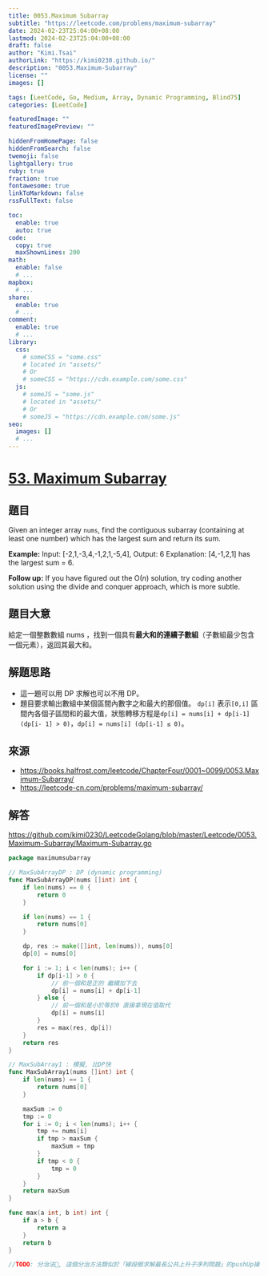 ```yaml
---
title: 0053.Maximum Subarray
subtitle: "https://leetcode.com/problems/maximum-subarray"
date: 2024-02-23T25:04:00+08:00
lastmod: 2024-02-23T25:04:00+08:00
draft: false
author: "Kimi.Tsai"
authorLink: "https://kimi0230.github.io/"
description: "0053.Maximum-Subarray"
license: ""
images: []

tags: [LeetCode, Go, Medium, Array, Dynamic Programming, Blind75]
categories: [LeetCode]

featuredImage: ""
featuredImagePreview: ""

hiddenFromHomePage: false
hiddenFromSearch: false
twemoji: false
lightgallery: true
ruby: true
fraction: true
fontawesome: true
linkToMarkdown: false
rssFullText: false

toc:
  enable: true
  auto: true
code:
  copy: true
  maxShownLines: 200
math:
  enable: false
  # ...
mapbox:
  # ...
share:
  enable: true
  # ...
comment:
  enable: true
  # ...
library:
  css:
    # someCSS = "some.css"
    # located in "assets/"
    # Or
    # someCSS = "https://cdn.example.com/some.css"
  js:
    # someJS = "some.js"
    # located in "assets/"
    # Or
    # someJS = "https://cdn.example.com/some.js"
seo:
  images: []
  # ...
---
```


# [53. Maximum Subarray](https://leetcode.com/problems/maximum-subarray/)

## 題目

Given an integer array `nums`, find the contiguous subarray (containing at least one number) which has the largest sum and return its sum.

**Example:**
    Input: [-2,1,-3,4,-1,2,1,-5,4],
    Output: 6
    Explanation: [4,-1,2,1] has the largest sum = 6.

**Follow up:**
If you have figured out the O(*n*) solution, try coding another solution using the divide and conquer approach, which is more subtle.

## 題目大意

給定一個整數數組 nums ，找到一個具有**最大和的連續子數組**（子數組最少包含一個元素），返回其最大和。

## 解題思路

- 這一題可以用 DP 求解也可以不用 DP。
- 題目要求輸出數組中某個區間內數字之和最大的那個值。 `dp[i]` 表示`[0,i]` 區間內各個子區間和的最大值，狀態轉移方程是`dp[i] = nums[i] + dp[i-1] (dp[i- 1] > 0)`，`dp[i] = nums[i] (dp[i-1] ≤ 0)`。

## 來源
* https://books.halfrost.com/leetcode/ChapterFour/0001~0099/0053.Maximum-Subarray/
* https://leetcode-cn.com/problems/maximum-subarray/

## 解答
https://github.com/kimi0230/LeetcodeGolang/blob/master/Leetcode/0053.Maximum-Subarray/Maximum-Subarray.go

```go
package maximumsubarray

// MaxSubArrayDP : DP (dynamic programming)
func MaxSubArrayDP(nums []int) int {
	if len(nums) == 0 {
		return 0
	}

	if len(nums) == 1 {
		return nums[0]
	}

	dp, res := make([]int, len(nums)), nums[0]
	dp[0] = nums[0]

	for i := 1; i < len(nums); i++ {
		if dp[i-1] > 0 {
			// 前一個和是正的 繼續加下去
			dp[i] = nums[i] + dp[i-1]
		} else {
			// 前一個和是小於等於0 直接拿現在值取代
			dp[i] = nums[i]
		}
		res = max(res, dp[i])
	}
	return res
}

// MaxSubArray1 : 模擬, 比DP快
func MaxSubArray1(nums []int) int {
	if len(nums) == 1 {
		return nums[0]
	}

	maxSum := 0
	tmp := 0
	for i := 0; i < len(nums); i++ {
		tmp += nums[i]
		if tmp > maxSum {
			maxSum = tmp
		}
		if tmp < 0 {
			tmp = 0
		}
	}
	return maxSum
}

func max(a int, b int) int {
	if a > b {
		return a
	}
	return b
}

//TODO: 分治法, 這個分治方法類似於「線段樹求解最長公共上升子序列問題」的pushUp操作
```